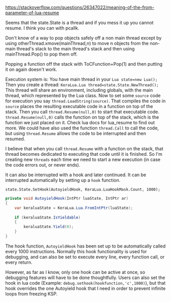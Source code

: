 ﻿
   https://stackoverflow.com/questions/26347022/meaning-of-the-from-parameter-of-lua-resume

Seems that the state.State is a thread and if you mess it up you cannot resume.
I think you can with pcallk.

Don't know of a way to pop objects safely off a non main thread except by using otherThread.xmove(mainThread,n) to move
n objects from the non-main thread's stack to the main thread's stack and then using mainThread.Pop() to pop them off.

Popping a function off the stack with ToCFunction+Pop(1) and then putting it on again doesn't work.

Execution system is:
You have main thread in your `Lua state=new Lua();`
Then you create a thread: `KeraLua.Lua thread=state.State.NewThread();`
This thread will share an environment, including globals, with the main thread, which represented by the Lua class.
Now to set some `source` code for execution you say `thread.LoadString(source)`.
That compiles the code in `source` places the resulting executable code in a function on top of the stack.
Then you call `thread.Resume(null,0)` to start that executable code. `thread.Resume(null,0)` calls the function on top of the stack, which is the function we just placed on it. Check lua docs for lua_resume to find out more. We could have also used the function `thread.Call` to call the code, but using `thread.Resume` allows the code to be interrupted and then resumed.

I believe that when you call `thread.Resume` with a function on the stack, that thread becomes dedicated to executing that code
until it is finished. So I'm creating new `threads` each time we need to start a new execution (in case the code errors out, or never ends).

It can also be interrupted with a hook and later continued. It can be interrupted automatically by setting up a `hook` function.

`state.State.SetHook(AutoyieldHook, KeraLua.LuaHookMask.Count, 1000);`

```C#
private void AutoyieldHook(IntPtr luaState, IntPtr ar)
{
    var keraluaState = KeraLua.Lua.FromIntPtr(luaState);
    
    if (keraluaState.IsYieldable)
    {
        keraluaState.Yield(0);
    }
}
```

The hook function, `AutoyieldHook` has been set up to be automatically called every 1000 instructions.
Normally this hook functionality is used for debugging, and can also be set to execute every line, every function call, or every return.

However, as far as I know, only one hook can be active at once, so debugging features will have to be done thoughtfully.
Users can also set the hook in lua code (Example: `debug.sethook(hookfunction,'c',1000)`), but that hook overrides the one
Autoyield hook that I need in order to prevent infinite loops from freezing KSP.